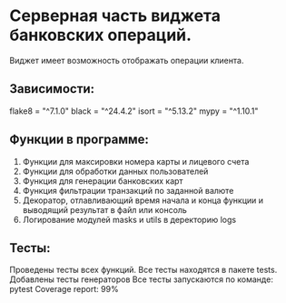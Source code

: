 # Cерверная часть виджета банковских операций.

Виджет имеет возможность отображать операции клиента.

## Зависимости:

flake8 = "^7.1.0"
black = "^24.4.2"
isort = "^5.13.2"
mypy = "^1.10.1" 

## Функции в программе:

1. Функции для максировки номера карты и лицевого счета
2. Функции для обработки данных пользователей
3. Функция для генерации банковских карт
4. Функция фильтрации транзакций по заданной валюте
5. Декоратор, отлавливающий время начала и конца функции
   и выводящий результат в файл или консоль
6. Логирование модулей masks и utils в деректорию logs

## Тесты:

Проведены тесты всех функций. Все тесты находятся в пакете tests.
Добавлены тесты генераторов
Все тесты запускаются по команде: pytest
Coverage report: 99%